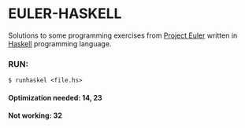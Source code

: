 
# EULER-HASKELL
Solutions to some programming exercises from [Project Euler](https://projecteuler.net/) written in [Haskell](https://www.haskell.org/) programming language.

### RUN:
`$ runhaskel <file.hs>`

#### Optimization needed: 14, 23
#### Not working: 32
